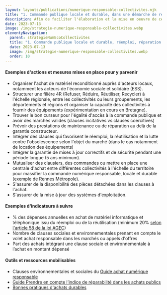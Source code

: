 ```yaml
---
layout: layouts/publications/numerique-responsable-collectivites.njk
title: "1. Commande publique locale et durable, dans une démarche de réemploi, de réparation et de lutte contre l’obsolescence"
description: Afin de faciliter l'élaboration et la mise en oeuvre de ces nouvelles obligation par les collectivités concernées, la Mission interministérielle numérique responsable a travaillé avec le réseau des Interconnectés, dans le cadre du programme Transformation numérique des territoires à une traduction opérationnelle des nouvelles obligations fixées par ce décret.
date: 2023-07-13
image: /img/strategie-numerique-responsable-collectivites.webp
eleventyNavigation:
  parent: strategieNumEcoCollectivites
  title: "1. Commande publique locale et durable, réemploi, réparation et lutte contre l’obsolescence"
  date: 2023-07-13
  image: /img/strategie-numerique-responsable-collectivites.webp
  order: 10
---
```


#### Exemples d'actions et mesures mises en place pour y parvenir

- Organiser l'achat de matériel reconditionné auprès d'acteurs locaux, notamment les acteurs de l'économie sociale et solidaire (ESS).
- Structurer une filière 4R (Refuser, Réduire, Réutiliser, Recycler) à l'échelle régionale, entre les collectivités ou leurs groupements, les départements et régions et organiser la capacité des collectivités à fournir des équipements (expérimentation en cours en Bretagne).
- Trouver le bon curseur pour l'égalité d'accès à la commande publique et avoir des marchés valides (clauses incitatives vs clauses coercitives)
- Prévoir des prestations de maintenance ou de réparation au delà de la garantie constructeur.
- Intégrer des clauses qui favorisent le réemploi, la réutilisation et la lutte contre l'obsolescence selon l'objet du marché (dans le cas notamment de location des équipements)
- Intégrer la garantie de mises à jour correctifs et de sécurité pendant une période longue (5 ans minimum).
- Mutualiser des clausiers, des commandes ou mettre en place une centrale d'achat entre différentes collectivités à l'échelle du territoire pour massifier la commande numérique responsable, locale et durable (exemple de Rennes Métropole).
- S'assurer de la disponibilité des pièces détachées dans les clauses à l'achat.
- S'assurer de la mise à jour des systèmes d'exploitation.

#### Exemples d'indicateurs à suivre

- % des dépenses annuelles en achat de matériel informatique et téléphonique issu du réemploi ou de la réutilisation (minimum 20% [selon l'article 58 de la loi AGEC](https://www.legifrance.gouv.fr/jorf/article_jo/JORFARTI000041553823))
- Nombre de clauses sociales et environnementales prenant en compte le volet achat responsable dans les marchés ou appels d'offres
- Part des achats intégrant une clause sociale et environnementale à l’achat en montant dépensé

#### Outils et ressources mobilisables

- Clauses environnementales et sociales du [Guide achat numérique responsable](https://ecoresponsable.numerique.gouv.fr/publications/guide-pratique-achats-numeriques-responsables/)
- [Guide Prendre en compte l’indice de réparabilité dans les achats publics](https://ecoresponsable.numerique.gouv.fr/publications/guide-achat-indice-reparabilite/)
- [Bonnes pratiques d'achats durables](https://ecoresponsable.numerique.gouv.fr/publications/bonnes-pratiques/bonnes-pratiques/#bonnes-pratiques-achat-durable)
